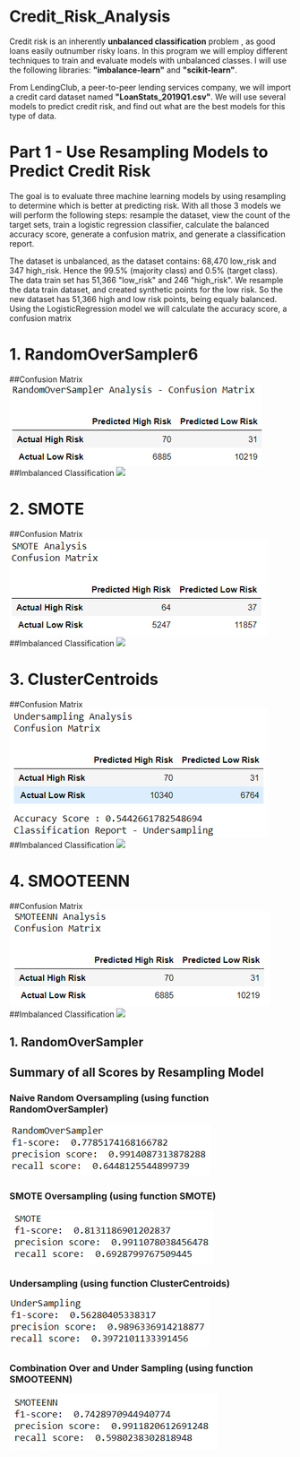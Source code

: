# Credit_Risk_Analysis

Credit risk is an inherently __unbalanced classification__ problem , as good loans easily outnumber risky loans.  In this program we will employ different techniques to train and evaluate models with unbalanced classes.  I will use the following libraries:  **"imbalance-learn"** and **"scikit-learn"**.

From LendingClub, a peer-to-peer lending services company, we will import a credit card dataset named __"LoanStats_2019Q1.csv"__.  We will use several models to predict credit risk, and find out what are the best models for this type of data.

# Part 1 - Use Resampling Models to Predict Credit Risk

The goal is to evaluate three machine learning models by using resampling to determine which is better at predicting risk.  With all those 3 models we will perform the following steps: resample the dataset, view the count of the target sets, train a logistic regression classifier, calculate the balanced accuracy score, generate a confusion matrix, and generate a classification report.

The dataset is unbalanced, as the dataset contains: 68,470 low_risk and 347 high_risk.  Hence the 99.5% (majority class) and 0.5% (target class).
The data train set has 51,366 "low_risk" and 246 "high_risk".  We resample the data train dataset, and created synthetic points for the low risk.  So the new dataset has 51,366 high and low risk points, being equaly balanced.  Using the LogisticRegression model we will calculate the accuracy score, a confusion matrix

# 1. RandomOverSampler6
##Confusion Matrix
![](/Confusion_Matrix_RandomOverSampler.PNG)
##Imbalanced Classification
![](/classification_RandomOverSampler.PNG)

# 2. SMOTE
##Confusion Matrix
![](/Confusion_Matrix_SMOTE.PNG)
##Imbalanced Classification
![](/classification_SMOTE.PNG)

# 3. ClusterCentroids
##Confusion Matrix
![](/Confusion_Matrix_UnderSampling.PNG)
##Imbalanced Classification
![](/classification_UnderSampling.PNG)

# 4. SMOOTEENN
##Confusion Matrix
![](/Confusion_Matrix_SMOOTEEN.PNG)
##Imbalanced Classification
![](/classification_UnderSampling.PNG)

## 1. RandomOverSampler


## Summary of all Scores by Resampling Model
### Naive Random Oversampling (using function RandomOverSampler)
![](/scores_RandomOverSampler.PNG)
### SMOTE Oversampling (using function SMOTE)
![](/scores_SMOTE.PNG)
### Undersampling (using function ClusterCentroids)
![](/scores_UnderSampling.PNG)
### Combination Over and Under Sampling (using function SMOOTEENN)
![](/scores_SMOOTEEN.PNG)
